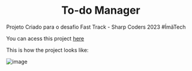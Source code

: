 <h1 align="center"> To-do Manager</h1>

Projeto Criado para o desafio Fast Track - Sharp Coders 2023  #ÍmãTech

You can acess this project [here](https://lenysjunior.github.io/desafio-FastTrack/login.html)

This is how the project looks like:

![image](https://github.com/lenysjunior/desafio-FastTrack/img/tela.png)
